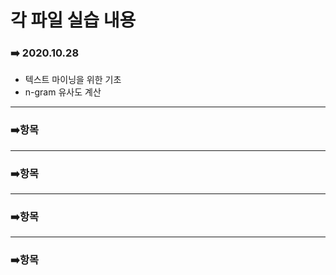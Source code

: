 # 각 파일 실습 내용

### :arrow_right: 2020.10.28

- 텍스트 마이닝을 위한 기초
- n-gram 유사도 계산

  

---

### :arrow_right:항목





---

### :arrow_right:항목





---

### :arrow_right:항목





---

### :arrow_right:항목




